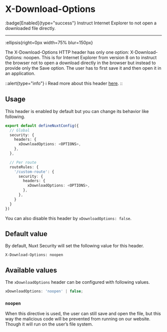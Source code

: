 # X-Download-Options

:badge[Enabled]{type="success"} Instruct Internet Explorer to not open a downloaded file directly.

---

:ellipsis{right=0px width=75% blur=150px}

The X-Download-Options HTTP header has only one option: X-Download-Options: noopen. This is for Internet Explorer from version 8 on to instruct the browser not to open a download directly in the browser but instead to provide only the Save option. The user has to first save it and then open it in an application.

::alert{type="info"}
ℹ Read more about this header [here](https://webtechsurvey.com/response-header/x-download-options).
::

## Usage

This header is enabled by default but you can change its behavior like following.

```ts
export default defineNuxtConfig({
  // Global
  security: {
    headers: {
      xDownloadOptions: <OPTIONS>,
    },
  },

  // Per route
  routeRules: {
    '/custom-route': {
      security: {
        headers: {
          xDownloadOptions: <OPTIONS>,
        },
      },
    }
  }
})
```

You can also disable this header by `xDownloadOptions: false`.

## Default value

By default, Nuxt Security will set the following value for this header.

```http
X-Download-Options: noopen
```

## Available values

The `xDownloadOptions` header can be configured with following values.

```ts
xDownloadOptions: 'noopen' | false;
```

### `noopen`

When this directive is used, the user can still save and open the file, but this way the malicious code will be prevented from running on our website. Though it will run on the user’s file system.
